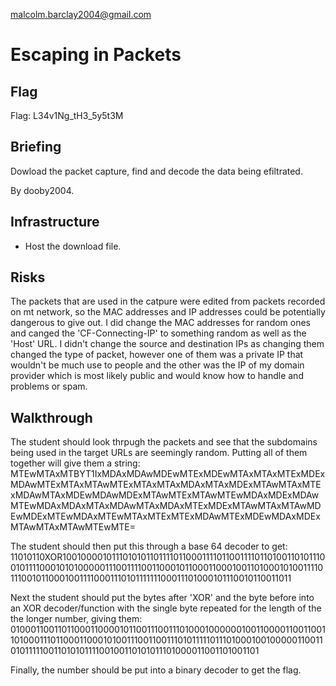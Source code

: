 malcolm.barclay2004@gmail.com

# Escaping in Packets

## Flag
Flag: L34v1Ng_tH3_5y5t3M

## Briefing
Dowload the packet capture, find and decode the data being efiltrated.

By dooby2004.

## Infrastructure
- Host the download file.

## Risks
The packets that are used in the catpure were edited from packets recorded on mt network, so the MAC addresses and IP addresses could be potentially dangerous to give out. I did change the MAC addresses for random ones and canged the 'CF-Connecting-IP' to something random as well as the 'Host' URL. I didn't change the source and destination IPs as changing them changed the type of packet, however one of them was a private IP that wouldn't be much use to people and the other was the IP of my domain provider which is most likely public and would know how to handle and problems or spam.

## Walkthrough
The student should look thrpugh the packets and see that the subdomains being used in the target URLs are seemingly random. Putting all of them together will give them a string:
MTEwMTAxMTBYT1IxMDAxMDAwMDEwMTExMDEwMTAxMTAxMTExMDExMDAwMTExMTAxMTAwMTExMTAxMTAxMDAxMTAxMDExMTAwMTAxMTExMDAwMTAxMDEwMDAwMDExMTAwMTExMTAwMTEwMDAxMDExMDAwMTEwMDAxMDAxMTAxMDAwMTAxMDAxMTExMDExMTAwMTAxMTAwMDEwMDExMTEwMDAxMTEwMTAxMTExMTExMDAwMTExMDEwMDAxMDExMTAwMTAxMTAwMTEwMTE=

The student should then put this through a base 64 decoder to get:
11010110XOR100100001011101010110111101100011110110011110110100110101110010111100010101000001110011110011000101100011000100110100010100111101110010110001001111000111010111111100011101000101110010110011011

Next the student should put the bytes after 'XOR' and the byte before into an XOR decoder/function with the single byte repeated for the length of the the longer number, giving them:
010001100110110001100001011001110011101000100000010011000011001100110100011101100011000101001110011001110101111101110100010010000011001101011111001101010111100100110101011101000011001101001101

Finally, the number should be put into a binary decoder to get the flag.
